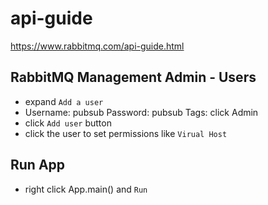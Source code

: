 # api-guide

https://www.rabbitmq.com/api-guide.html

## RabbitMQ Management Admin - Users

- expand `Add a user`
- Username: pubsub  Password: pubsub  Tags: click Admin
- click `Add user` button
- click the user to set permissions like `Virual Host`

## Run App

- right click App.main() and `Run`
